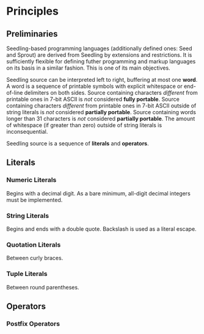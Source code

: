 # Principles

## Preliminaries

Seedling-based programming languages (additionally defined ones: Seed and Sprout) 
are derived from Seedling by extensions and restrictions. It is sufficiently 
flexible for defining futher programming and markup languages on its basis in a 
similar fashion. This is one of its main objectives.

Seedling source can be interpreted left to right, buffering at most one **word**. 
A word is a sequence of printable symbols with explicit whitespace or end-of-line 
delimiters on both sides. Source containing characters *different* from printable 
ones in 7-bit ASCII is *not* considered **fully portable**. Source containing 
characters *different* from printable ones in 7-bit ASCII outside of string 
literals is *not* considered **partially portable**. Source containing words longer 
than 31 characters is *not* considered **partially portable**. The amount of 
whitespace (if greater than zero) outside of string literals is inconsequential.

Seedling source is a sequence of **literals** and **operators**.

## Literals

### Numeric Literals

Begins with a decimal digit. As a bare minimum, all-digit decimal integers must be 
implemented.

### String Literals

Begins and ends with a double quote. Backslash is used as a literal escape.

### Quotation Literals

Between curly braces.

### Tuple Literals

Between round parentheses.

## Operators

### Postfix Operators
